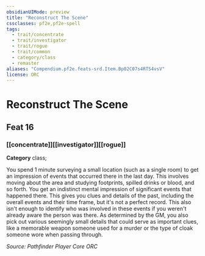 ```yaml
---
obsidianUIMode: preview
title: "Reconstruct The Scene"
cssclasses: pf2e,pf2e-spell
tags:
  - trait/concentrate
  - trait/investigator
  - trait/rogue
  - trait/common
  - category/class
  - remaster
aliases: "Compendium.pf2e.feats-srd.Item.Bp02C07s4RTS4vsV"
license: ORC
---
```

# Reconstruct The Scene
## Feat 16
### [[concentrate]][[investigator]][[rogue]]

**Category** class; 




You spend 1 minute surveying a small location (such as a single room) to get an impression of events that occurred there in the last day. This involves moving about the area and studying footprints, spilled drinks or blood, and so forth. You get an indistinct mental impression of significant events that happened there. This gives you clues and details of the past, including the overall events and their time frame, but it's not a perfect record. This also isn't enough to identify who was involved in these events if you weren't already aware the person was there. As determined by the GM, you also pick out various seemingly small details that could serve as important clues, like a memorable weapon someone used for a murder or the type of cloak someone wore when passing through.

*Source: Pathfinder Player Core*
*ORC*